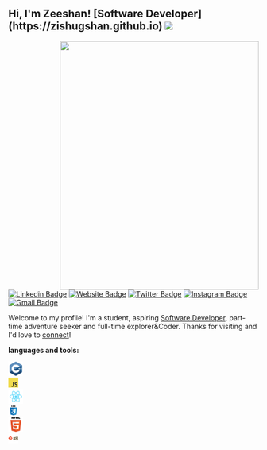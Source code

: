 <h2> Hi, I'm Zeeshan! [Software Developer](https://zishugshan.github.io) <img src="https://media.giphy.com/media/mGcNjsfWAjY5AEZNw6/giphy.gif" width="50"></h2>
<img style="float:right" width="400" height="500" src="https://media.giphy.com/media/3o7qE1YN7aBOFPRw8E/giphy.gif">

[![Linkedin Badge](https://img.shields.io/badge/-zeeshan-blue?style=flat&logo=Linkedin&logoColor=white&link=https://www.linkedin.com/in/jzeeshan-manit/)](https://www.linkedin.com/in/zeeshan-manit/)
[![Website Badge](https://img.shields.io/badge/-zishugshan.github.io-47CCCC?style=flat&logo=Google-Chrome&logoColor=white&link=https://zishugshan.github.io)](https://zishugshan.github.io)
[![Twitter Badge](https://img.shields.io/badge/-@_zishugshan-1ca0f1?style=flat&labelColor=1ca0f1&logo=twitter&logoColor=white&link=https://twitter.com/zishugshan)](https://twitter.com/zishugshan)
[![Instagram Badge](https://img.shields.io/badge/-@__._zy___-purple?style=flat&logo=instagram&logoColor=white&link=https://instagram.com/_._zy___/)](https://instagram.com/_._zy___/)
[![Gmail Badge](https://img.shields.io/badge/-zshnqmr1-c14438?style=flat&logo=Gmail&logoColor=white&link=mailto:zshnqmr1@gmail.com)](mailto:zshnqmr1@gmail.com)

Welcome to my profile! I'm a student, aspiring [Software Developer](https://zishugshan.github.io), part-time adventure seeker and full-time explorer&Coder.
Thanks for visiting and I'd love to [connect](https://www.linkedin.com/in/zeeshan-manit/)!



**languages and tools:**  

<code><img height="30" src="https://raw.githubusercontent.com/github/explore/80688e429a7d4ef2fca1e82350fe8e3517d3494d/topics/cpp/cpp.png"></code></br>
<code><img height="20" src="https://raw.githubusercontent.com/github/explore/80688e429a7d4ef2fca1e82350fe8e3517d3494d/topics/javascript/javascript.png"></code></br>
<code><img height="30" src="https://raw.githubusercontent.com/github/explore/80688e429a7d4ef2fca1e82350fe8e3517d3494d/topics/react/react.png"></code></br>
<code><img height="20" src="https://raw.githubusercontent.com/github/explore/80688e429a7d4ef2fca1e82350fe8e3517d3494d/topics/css/css.png"></code></br>
<code><img height="30" src="https://raw.githubusercontent.com/github/explore/80688e429a7d4ef2fca1e82350fe8e3517d3494d/topics/html/html.png"></code></br>
<code><img height="20" src="https://raw.githubusercontent.com/github/explore/80688e429a7d4ef2fca1e82350fe8e3517d3494d/topics/git/git.png"></code></br>
